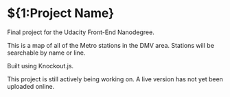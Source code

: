 # ${1:Project Name}
Final project for the Udacity Front-End Nanodegree. 

This is a map of all of the Metro stations in the DMV area. Stations will be searchable by name or line. 

Built using Knockout.js.

This project is still actively being working on. A live version has not yet been uploaded online.